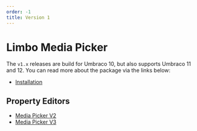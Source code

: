```yaml
---
order: -1
title: Version 1
---
```


# Limbo Media Picker

The `v1.x` releases are build for Umbraco 10, but also supports Umbraco 11 and 12. You can read more about the package via the links below:

- [Installation](./installation.md)

## Property Editors

- [Media Picker V2](./mediapicker/)
- [Media Picker V3](./mediapickerwithcrops/)